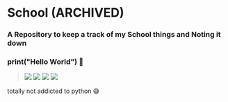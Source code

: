 # School (ARCHIVED)
### A Repository to keep a track of my School things and Noting it down
### print("Hello World") 👋

>[![](https://img.shields.io/static/v1?label=HARSHPATEL&logo=github&message=Follow&color=orange)](https://github.com/HarshPatel5940)
>[![](https://img.shields.io/static/v1?label=MyDiscordServer&logo=Discord&message=JoinNow&color=cyan)](https://discord.gg/WFVB3k5Dfq)
>[![](https://img.shields.io/static/v1?label=HARSHPATEL&logo=twitter&message=Follow&color=blue)](https://twitter.com/intent/follow?screen_name=HarshPatelN1)
>[![](https://img.shields.io/static/v1?label=Fiver&logo=youtube&message=Follow&color=lime)](https://www.fiverr.com/share/r90egx)

totally not addicted to python 😅
